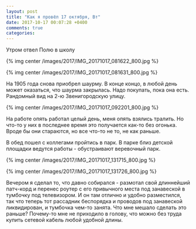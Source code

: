 ```yaml
---
layout: post
title: "Как я провёл 17 октября, Вт"
date: 2017-10-17 00:07:28 +0400
comments: true
categories: 
---
```

Утром отвел Полю в школу

{% img center /images/2017/IMG_20171017_081622_800.jpg %}

{% img center /images/2017/IMG_20171017_081631_800.jpg %}

На 1905 года снова приобрел шаурму. В конце концо, в любой день может оказаться, что шаурма закрылась. Надо покупать, пока она есть. Рандомный вид на 2-ю Звенигородскую улицу.

{% img center /images/2017/IMG_20171017_092201_800.jpg %}

На работе опять работал целый день, меня опять взялись тралить. Но что-то у них в последнее время это получается как-то без огонька. Вроде бы они стараются, но все что-то не то, не как раньше.

В обед пошел с коллегами пройтись в парк. В парке близ детской площадки ведутся работы - обустраивают веревочный парк.

{% img center /images/2017/IMG_20171017_131715_800.jpg %}

{% img center /images/2017/IMG_20171017_131726_800.jpg %}

Вечером я сделал то, что давно собирался - размотал свой длиннейший патч-корд и перенес роутер с его привычного места под занавеской в тумбочку под телевизором. И он там отлично и удобно разместился, так что теперь тот рассадник беспорядка и проводов под занавеской ликвидирован, и тумбочка чем-то занята. Что мне мешало сделать это раньше? Почему-то мне не приходило в голову, что можно без труда купить сетевой кабель любой удобной длины.